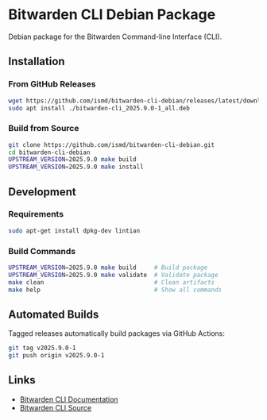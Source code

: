 # Bitwarden CLI Debian Package

Debian package for the Bitwarden Command-line Interface (CLI).

## Installation

### From GitHub Releases
```bash
wget https://github.com/ismd/bitwarden-cli-debian/releases/latest/download/bitwarden-cli_2025.9.0-1_all.deb
sudo apt install ./bitwarden-cli_2025.9.0-1_all.deb
```

### Build from Source
```bash
git clone https://github.com/ismd/bitwarden-cli-debian.git
cd bitwarden-cli-debian
UPSTREAM_VERSION=2025.9.0 make build
UPSTREAM_VERSION=2025.9.0 make install
```

## Development

### Requirements
```bash
sudo apt-get install dpkg-dev lintian
```

### Build Commands
```bash
UPSTREAM_VERSION=2025.9.0 make build     # Build package
UPSTREAM_VERSION=2025.9.0 make validate  # Validate package
make clean                               # Clean artifacts
make help                                # Show all commands
```

## Automated Builds

Tagged releases automatically build packages via GitHub Actions:
```bash
git tag v2025.9.0-1
git push origin v2025.9.0-1
```

## Links

- [Bitwarden CLI Documentation](https://bitwarden.com/help/cli/)
- [Bitwarden CLI Source](https://github.com/bitwarden/clients/tree/main/apps/cli)
